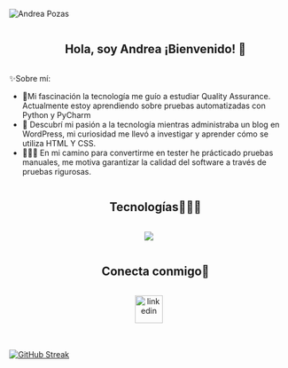 
![Andrea Pozas](https://github.com/user-attachments/assets/034023d6-b524-465e-ac98-7a8147057310)

<!--h2 without bottom border-->
<div id="user-content-toc">
  <ul align="center">
    <summary><h2 style="display: inline-block">Hola, soy Andrea ¡Bienvenido! 👋</h2></summary>
  </ul>
</div>

✨Sobre mí:
- 🌱Mi fascinación la tecnología me guío a estudiar Quality Assurance. Actualmente estoy aprendiendo sobre pruebas automatizadas con Python y PyCharm
- 🔭 Descubrí mi pasión a la tecnología mientras administraba un blog en WordPress, mi curiosidad me llevó a investigar y aprender cómo se utiliza HTML Y CSS.
- 👩🏻‍💻 En mi camino para convertirme en tester he prácticado pruebas manuales, me motiva garantizar la calidad del software a través de pruebas rigurosas. 


<!--h1 without bottom border-->
<div id="user-content-toc">
  <ul align="center">
    <summary><h2 style="display: inline-block">Tecnologías👩🏻‍💻</h2></summary>
  </ul>
</div>
<!--tech stack icons-->
<p align="center">
  <a href="https://skillicons.dev">
    <img src="https://skillicons.dev/icons?i=css,gmail,discord,postgres,github,html,postman,vscode&perline=14" />
  </a>
</p>

<!-- Connect with me -->
<!--h2 without bottom border-->
<div id="user-content-toc">
  <ul align="center">
    <summary><h2 style="display: inline-block">Conecta conmigo🤝</h2></summary>
  </ul>
</div>
<p align="center">
<a href="https://www.linkedin.com/in/andreapozas/" target="blank"><img align="center" src="https://user-images.githubusercontent.com/88904952/234979284-68c11d7f-1acc-4f0c-ac78-044e1037d7b0.png" alt="linkedin" height="50" width="50" /></a>

<br></br>
[![GitHub Streak](https://streak-stats.demolab.com/?user=Andrea-Pozas&theme=vision-friendly-dark)](https://git.io/streak-stats)












<!--
**Andrea-Pozas/Andrea-Pozas** is a ✨ _special_ ✨ repository because its `README.md` (this file) appears on your GitHub profile.
![](https://github-readme-stats.vercel.app/api/top-langs/?username=Andrea-Pozas&theme=dark&hide_border=false&include_all_commits=false&count_private=false&layout=compact)
Here are some ideas to get you started:

- 🔭 I’m currently working on ...
- 🌱 I’m currently learning ...
- 👯 I’m looking to collaborate on ...
- 🤔 I’m looking for help with ...
- 💬 Ask me about ...
- 📫 How to reach me: ...
- 😄 Pronouns: ...
- ⚡ Fun fact: ...
-->
